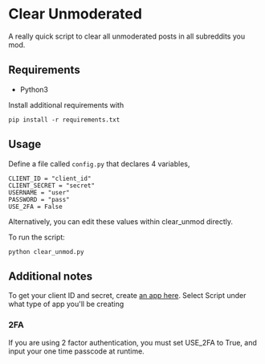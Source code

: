 # Clear Unmoderated

A really quick script to clear all unmoderated posts in all subreddits you mod.

## Requirements

* Python3

Install additional requirements with

```pip install -r requirements.txt```


## Usage

Define a file called `config.py` that declares 4 variables,

```
CLIENT_ID = "client_id"
CLIENT_SECRET = "secret"
USERNAME = "user"
PASSWORD = "pass"
USE_2FA = False
```

Alternatively, you can edit these values within clear_unmod directly.

To run the script:

`python clear_unmod.py`


## Additional notes

To get your client ID and secret, create [an app here](https://www.reddit.com/prefs/apps). Select Script under what type of app you'll be creating


### 2FA

If you are using 2 factor authentication, you must set USE_2FA to True, and input your one time passcode at runtime. 